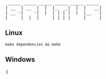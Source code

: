 <pre>
 _____ _____ _____ _____ _____ _____ 
| __  | __  |  |  |_   _|  |  |   __|
| __ -|    -|  |  | | | |  |  |__   |
|_____|__|__|_____| |_| |_____|_____|
</pre>

Linux
-------------
`make dependencies && make`

Windows
-------------
:(